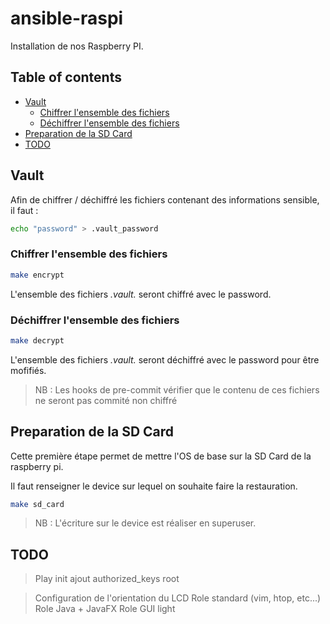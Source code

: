 # ansible-raspi

Installation de nos Raspberry PI.

## Table of contents

<!-- toc -->

- [Vault](#vault)
  * [Chiffrer l'ensemble des fichiers](#chiffrer-lensemble-des-fichiers)
  * [Déchiffrer l'ensemble des fichiers](#dechiffrer-lensemble-des-fichiers)
- [Preparation de la SD Card](#preparation-de-la-sd-card)
- [TODO](#todo)

<!-- tocstop -->

## Vault

Afin de chiffrer / déchiffré les fichiers contenant des informations sensible, il faut :

```bash
echo "password" > .vault_password
```

### Chiffrer l'ensemble des fichiers

```bash
make encrypt
```

L'ensemble des fichiers *.vault.* seront chiffré avec le password.

### Déchiffrer l'ensemble des fichiers

```bash
make decrypt
```

L'ensemble des fichiers *.vault.* seront déchiffré avec le password pour être mofifiés.

> NB : Les hooks de pre-commit vérifier que le contenu de ces fichiers ne seront pas commité non chiffré

## Preparation de la SD Card

Cette première étape permet de mettre l'OS de base sur la SD Card de la raspberry pi.

Il faut renseigner le device sur lequel on souhaite faire la restauration.

```bash
make sd_card
```

> NB : L'écriture sur le device est réaliser en superuser.

## TODO

> Play init ajout authorized_keys root

> Configuration de l'orientation du LCD
> Role standard (vim, htop, etc...)
> Role Java + JavaFX
> Role GUI light
